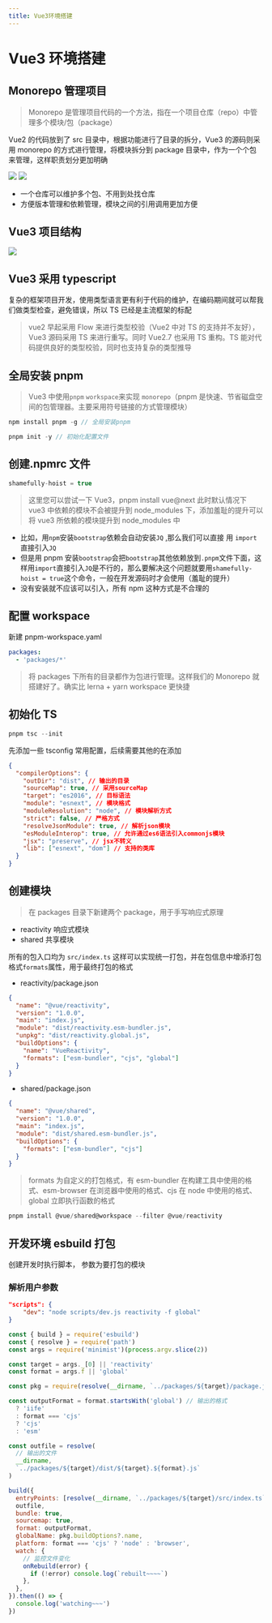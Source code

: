 ```yaml
---
title: Vue3环境搭建
---
```


# Vue3 环境搭建

## Monorepo 管理项目

> Monorepo 是管理项目代码的一个方法，指在一个项目仓库（repo）中管理多个模块/包（package）

Vue2 的代码放到了 src 目录中，根据功能进行了目录的拆分，Vue3 的源码则采用 monorepo 的方式进行管理，将模块拆分到 package 目录中，作为一个个包来管理，这样职责划分更加明确

![](./img/vue2-code.png)
![](./img/vue3-code.png)

- 一个仓库可以维护多个包、不用到处找仓库
- 方便版本管理和依赖管理，模块之间的引用调用更加方便

## Vue3 项目结构

![](./img/vue3.png)

## Vue3 采用 typescript

复杂的框架项目开发，使用类型语言更有利于代码的维护，在编码期间就可以帮我们做类型检查，避免错误，所以 TS 已经是主流框架的标配

> vue2 早起采用 Flow 来进行类型校验（Vue2 中对 TS 的支持并不友好），Vue3 源码采用 TS 来进行重写。同时 Vue2.7 也采用 TS 重构。TS 能对代码提供良好的类型校验，同时也支持复杂的类型推导

## 全局安装 pnpm

> Vue3 中使用`pnpm` `workspace`来实现 `monorepo`（pnpm 是快速、节省磁盘空间的包管理器。主要采用符号链接的方式管理模块）

```javascript
npm install pnpm -g // 全局安装pnpm

pnpm init -y // 初始化配置文件
```

## 创建.npmrc 文件

```javascript
shamefully-hoist = true
```

> 这里您可以尝试一下 Vue3，pnpm install vue@next 此时默认情况下 vue3 中依赖的模块不会被提升到 node_modules 下，添加羞耻的提升可以将 vue3 所依赖的模块提升到 node_modules 中

- 比如，用`npm`安装`bootstrap`依赖会自动安装`JQ` ,那么我们可以直接 用 `import`直接引入`JQ`
- 但是用 pnpm 安装`bootstrap`会把`bootstrap`其他依赖放到`.pnpm`文件下面，这样用`import`直接引入`JQ`是不行的，那么要解决这个问题就要用`shamefully-hoist = true`这个命令，一般在开发源码时才会使用（羞耻的提升）
- 没有安装就不应该可以引入，所有 npm 这种方式是不合理的

## 配置 workspace

新建 pnpm-workspace.yaml

```yaml
packages:
  - 'packages/*'
```

> 将 packages 下所有的目录都作为包进行管理。这样我们的 Monorepo 就搭建好了。确实比 lerna + yarn workspace 更快捷

## 初始化 TS

```javascript
pnpm tsc --init
```

先添加一些 tsconfig 常用配置，后续需要其他的在添加

```json
{
  "compilerOptions": {
    "outDir": "dist", // 输出的目录
    "sourceMap": true, // 采用sourceMap
    "target": "es2016", // 目标语法
    "module": "esnext", // 模块格式
    "moduleResolution": "node", // 模块解析方式
    "strict": false, // 严格方式
    "resolveJsonModule": true, // 解析json模块
    "esModuleInterop": true, // 允许通过es6语法引入commonjs模块
    "jsx": "preserve", // jsx不转义
    "lib": ["esnext", "dom"] // 支持的类库
  }
}
```

## 创建模块

> 在 packages 目录下新建两个 package，用于手写响应式原理

- reactivity 响应式模块
- shared 共享模块

所有的包入口均为 `src/index.ts` 这样可以实现统一打包，并在包信息中增添打包格式`formats`属性，用于最终打包的格式

- reactivity/package.json

```json
{
  "name": "@vue/reactivity",
  "version": "1.0.0",
  "main": "index.js",
  "module": "dist/reactivity.esm-bundler.js",
  "unpkg": "dist/reactivity.global.js",
  "buildOptions": {
    "name": "VueReactivity",
    "formats": ["esm-bundler", "cjs", "global"]
  }
}
```

- shared/package.json

```json
{
  "name": "@vue/shared",
  "version": "1.0.0",
  "main": "index.js",
  "module": "dist/shared.esm-bundler.js",
  "buildOptions": {
    "formats": ["esm-bundler", "cjs"]
  }
}
```

> formats 为自定义的打包格式，有 esm-bundler 在构建工具中使用的格式、esm-browser 在浏览器中使用的格式、cjs 在 node 中使用的格式、global 立即执行函数的格式

```js
pnpm install @vue/shared@workspace --filter @vue/reactivity
```

## 开发环境 esbuild 打包

创建开发时执行脚本， 参数为要打包的模块

### 解析用户参数

```json
"scripts": {
    "dev": "node scripts/dev.js reactivity -f global"
}
```

```js
const { build } = require('esbuild')
const { resolve } = require('path')
const args = require('minimist')(process.argv.slice(2))

const target = args._[0] || 'reactivity'
const format = args.f || 'global'

const pkg = require(resolve(__dirname, `../packages/${target}/package.json`))

const outputFormat = format.startsWith('global') // 输出的格式
  ? 'iife'
  : format === 'cjs'
  ? 'cjs'
  : 'esm'

const outfile = resolve(
  // 输出的文件
  __dirname,
  `../packages/${target}/dist/${target}.${format}.js`
)

build({
  entryPoints: [resolve(__dirname, `../packages/${target}/src/index.ts`)],
  outfile,
  bundle: true,
  sourcemap: true,
  format: outputFormat,
  globalName: pkg.buildOptions?.name,
  platform: format === 'cjs' ? 'node' : 'browser',
  watch: {
    // 监控文件变化
    onRebuild(error) {
      if (!error) console.log(`rebuilt~~~~`)
    },
  },
}).then(() => {
  console.log('watching~~~')
})
```
